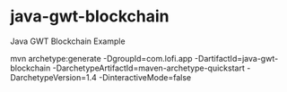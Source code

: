 # java-gwt-blockchain
Java GWT Blockchain Example

mvn archetype:generate -DgroupId=com.lofi.app -DartifactId=java-gwt-blockchain -DarchetypeArtifactId=maven-archetype-quickstart -DarchetypeVersion=1.4 -DinteractiveMode=false

